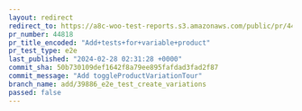 ```yaml
---
layout: redirect
redirect_to: https://a8c-woo-test-reports.s3.amazonaws.com/public/pr/44818/e2e/index.html
pr_number: 44818
pr_title_encoded: "Add+tests+for+variable+product"
pr_test_type: e2e
last_published: "2024-02-28 02:31:28 +0000"
commit_sha: 50b730109def1642f8a79ee895fafdad3fad2f87
commit_message: "Add toggleProductVariationTour"
branch_name: add/39886_e2e_test_create_variations
passed: false
---
```

